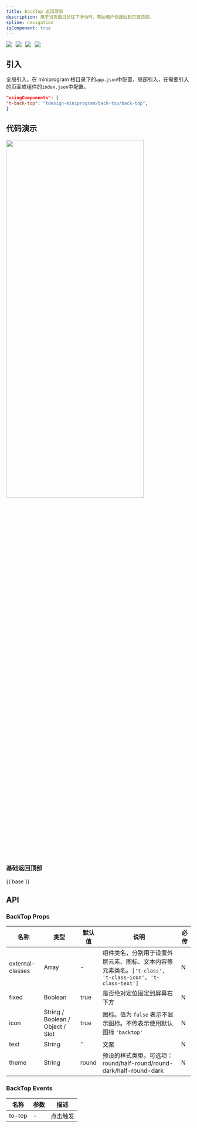 ```yaml
---
title: BackTop 返回顶部
description: 用于当页面过长往下滑动时，帮助用户快速回到页面顶部。
spline: navigation
isComponent: true
---
```


<span class="coverages-badge" style="margin-right: 10px"><img src="https://img.shields.io/badge/coverages%3A%20lines-100%25-blue" /></span><span class="coverages-badge" style="margin-right: 10px"><img src="https://img.shields.io/badge/coverages%3A%20functions-100%25-blue" /></span><span class="coverages-badge" style="margin-right: 10px"><img src="https://img.shields.io/badge/coverages%3A%20statements-100%25-blue" /></span><span class="coverages-badge" style="margin-right: 10px"><img src="https://img.shields.io/badge/coverages%3A%20branches-100%25-blue" /></span>

## 引入

全局引入，在 miniprogram 根目录下的`app.json`中配置，局部引入，在需要引入的页面或组件的`index.json`中配置。

```json
"usingComponents": {
"t-back-top": "tdesign-miniprogram/back-top/back-top",
}
```

## 代码演示

<img src="https://tdesign.gtimg.com/miniprogram/readme/backtop-1.png" width="375px" height="50%">

### 基础返回顶部

{{ base }}

## API

### BackTop Props

 名称               | 类型                               | 默认值   | 说明                                                                         | 必传 
------------------|----------------------------------|-------|----------------------------------------------------------------------------|----
 external-classes | Array                            | -     | 组件类名，分别用于设置外层元素、图标、文本内容等元素类名。`['t-class', 't-class-icon', 't-class-text']` | N  
 fixed            | Boolean                          | true  | 是否绝对定位固定到屏幕右下方                                                             | N  
 icon             | String / Boolean / Object / Slot | true  | 图标。值为 `false` 表示不显示图标。不传表示使用默认图标 `'backtop'`                               | N  
 text             | String                           | ''    | 文案                                                                         | N  
 theme            | String                           | round | 预设的样式类型。可选项：round/half-round/round-dark/half-round-dark                    | N  

### BackTop Events

 名称     | 参数 | 描述   
--------|----|------
 to-top | \- | 点击触发 

